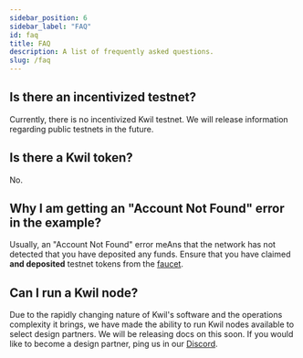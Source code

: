 ```yaml
---
sidebar_position: 6
sidebar_label: "FAQ"
id: faq
title: FAQ
description: A list of frequently asked questions.
slug: /faq
---
```


## Is there an incentivized testnet?

Currently, there is no incentivized Kwil testnet.  We will release information regarding public testnets in the future.

## Is there a Kwil token?

No.

## Why I am getting an "Account Not Found" error in the example?

Usually, an "Account Not Found" error meAns that the network has not detected that you have deposited any funds.  Ensure that you have claimed **and deposited** testnet tokens from the [faucet](<https://faucet.kwil.com>).

## Can I run a Kwil node?

Due to the rapidly changing nature of Kwil's software and the operations complexity it brings, we have made the ability to run Kwil nodes available to select design partners.  We will be releasing docs on this soon.  If you would like to become a design partner, ping us in our [Discord](<https://discord.com/invite/HzRPZ59Kay>).
